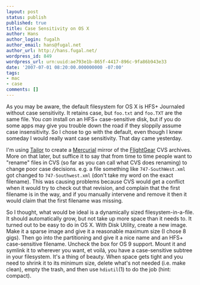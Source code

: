 ```yaml
---
layout: post
status: publish
published: true
title: Case Sensitivity on OS X
author: Hans
author_login: fugalh
author_email: hans@fugal.net
author_url: http://hans.fugal.net/
wordpress_id: 849
wordpress_url: urn:uuid:ae793e1b-865f-4417-896c-9fa86b943e33
date: '2007-07-01 08:20:00.000000000 -07:00'
tags:
- mac
- case
comments: []
---
```

<p>As you may be aware, the default filesystem for OS X is HFS+ Journaled without
case sensitivity. It retains case, but <code>foo.txt</code> and <code>foo.TXT</code> are the same
file. You <em>can</em> install on an HFS+ case-sensitive disk, but if you do some apps
may give you trouble down the road if they sloppily assume case insensitivity.
So I chose to go with the default, even though I knew someday I would really
want case sensitivity. That day came yesterday.</p>

<p>I'm using <a href="http://progetti.arstecnica.it/tailor">Tailor</a> to create a <a href="http://www.selenic.com/mercurial/wiki/">Mercurial</a> mirror of the <a href="http://www.flightgear.org">FlightGear</a> CVS
archives. More on that later, but suffice it to say that from time to time
people want to "rename" files in CVS (so far as you can call what CVS does
renaming) to change poor case decisions. e.g. a file something like
<code>747-SouthWest.xml</code> got changed to <code>747-Southwest.xml</code> (don't take my word on
the exact filename). This was causing problems because CVS would get a conflict
when it would try to check out that revision, and complain that the first
filename is in the way, and if you manually intervene and remove it then it
would claim that the first filename was missing.</p>

<p>So I thought, what would be ideal is a dynamically sized filesystem-in-a-file.
It should automatically grow, but not take up more space than it needs to. It
turned out to be easy to do in OS X. With Disk Utility, create a new image.
Make it a sparse image and give it a reasonable maximum size (I chose 8 gigs).
Then go into the partitioning and give it a nice name and an HFS+
case-sensitive filename. Uncheck the box for OS 9 support. Mount it and symlink
it to wherever you want, et voilá, you have a case-sensitive subtree in your
filesystem. It's a thing of beauty. When space gets tight and you need to
shrink it to its minimum size, delete what's not needed (i.e. make clean),
empty the trash, and then use <code>hdiutil</code>(1) to do the job (hint: compact).</p>
